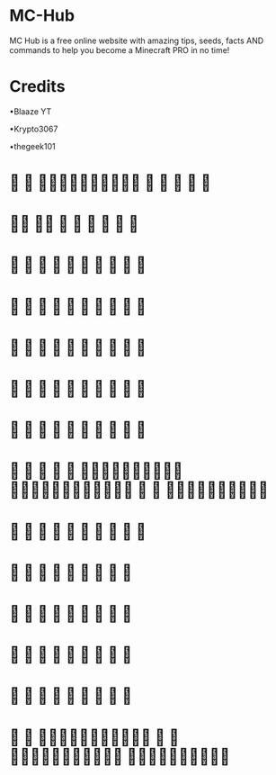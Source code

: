 # MC-Hub
MC Hub is a free online website with amazing tips, seeds, facts AND commands to help you become a Minecraft PRO in no time!

# Credits
•Blaaze YT

•Krypto3067

•thegeek101




#                                                                    
#                                                                             
#                                                                             
#                                                                             
#                                                                             
#                                                                             
#                                                                             
#                                                   
#                                                                                         
#                                                                                          
#                                                                                          
#                                                                                          
#                                                                                          
#                                                       
                                    
